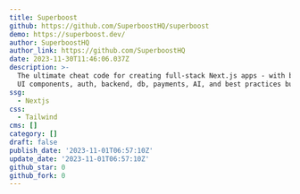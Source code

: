 ```yaml
---
title: Superboost
github: https://github.com/SuperboostHQ/superboost
demo: https://superboost.dev/
author: SuperboostHQ
author_link: https://github.com/SuperboostHQ
date: 2023-11-30T11:46:06.037Z
description: >-
  The ultimate cheat code for creating full-stack Next.js apps - with beautiful
  UI components, auth, backend, db, payments, AI, and best practices built-in
ssg:
  - Nextjs
css:
  - Tailwind
cms: []
category: []
draft: false
publish_date: '2023-11-01T06:57:10Z'
update_date: '2023-11-01T06:57:10Z'
github_star: 0
github_fork: 0
---
```

